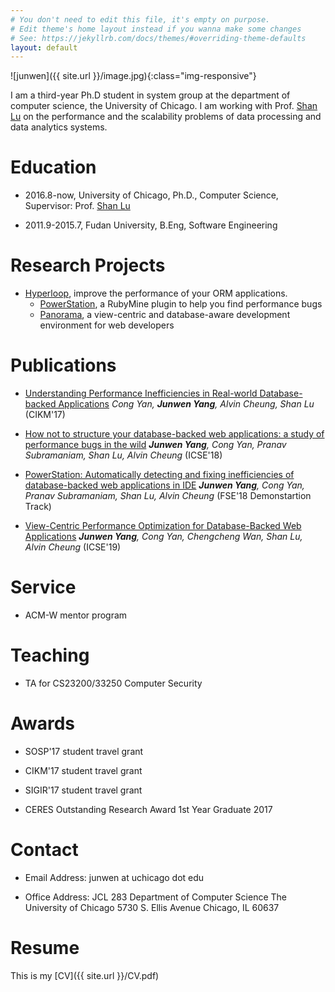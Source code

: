 ```yaml
---
# You don't need to edit this file, it's empty on purpose.
# Edit theme's home layout instead if you wanna make some changes
# See: https://jekyllrb.com/docs/themes/#overriding-theme-defaults
layout: default 
---
```


![junwen]({{ site.url }}/image.jpg){:class="img-responsive"}


I am a third-year Ph.D student in system group at the department of computer science, the University of Chicago. I am working with Prof. [Shan Lu](http://people.cs.uchicago.edu/~shanlu) on the performance and the scalability problems of
data processing and data analytics systems.

# Education
- 2016.8-now, University of Chicago, Ph.D., Computer Science, Supervisor: Prof. [Shan Lu](http://people.cs.uchicago.edu/~shanlu)

- 2011.9-2015.7, Fudan University, B.Eng, Software Engineering

# Research Projects

- [Hyperloop](http://hyperloop.cs.uchicago.edu), improve the performance of your ORM applications.
   - [PowerStation](http://hyperloop.cs.uchicago.edu/powerstation), a RubyMine plugin to help you find performance bugs
   - [Panorama](https://hyperloop-rails.github.io/panorama/), a view-centric and database-aware development environment for web developers

# Publications

- [Understanding Performance Inefficiencies in Real-world Database-backed Applications](https://hyperloop-rails.github.io/study_db.pdf) *Cong Yan, **Junwen Yang**, Alvin Cheung, Shan Lu* (CIKM'17)

- [How not to structure your database-backed web applications: a study of performance bugs in the wild](https://hyperloop-rails.github.io/220-HowNotStructure.pdf) ***Junwen Yang**, Cong Yan, Pranav Subramaniam, Shan Lu, Alvin Cheung* (ICSE'18)

- [PowerStation: Automatically detecting and fixing inefficiencies of database-backed web applications in IDE](https://hyperloop-rails.github.io/powerstation.pdf) ***Junwen Yang**, Cong Yan, Pranav Subramaniam, Shan Lu, Alvin Cheung* (FSE'18 Demonstartion Track)

- [View-Centric Performance Optimization for Database-Backed Web Applications](#) ***Junwen Yang**, Cong Yan, Chengcheng Wan, Shan Lu, Alvin Cheung* (ICSE'19)
   

# Service

- ACM-W mentor program

# Teaching

- TA for CS23200/33250 Computer Security

# Awards

- SOSP'17 student travel grant

- CIKM'17 student travel grant

- SIGIR'17 student travel grant

- CERES Outstanding Research Award 1st Year Graduate 2017

# Contact

- Email Address: junwen at uchicago dot edu

- Office Address: 
   JCL 283
   Department of Computer Science
   The University of Chicago
   5730 S. Ellis Avenue
   Chicago, IL 60637

# Resume

This is my [CV]({{ site.url }}/CV.pdf)
